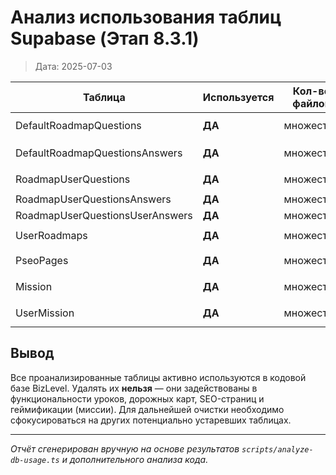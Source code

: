 # Анализ использования таблиц Supabase (Этап 8.3.1)

> Дата: 2025-07-03

| Таблица | Используется | Кол-во файлов | Последние заметные файлы | Вердикт |
|---------|--------------|---------------|--------------------------|---------|
| DefaultRoadmapQuestions | **ДА** | множество | `src/types/Roadmap.ts`, `prisma/schema.prisma` | Оставить |
| DefaultRoadmapQuestionsAnswers | **ДА** | множество | `prisma/schema.prisma`, запросы в roadmap utils | Оставить |
| RoadmapUserQuestions | **ДА** | множество | `src/utils/data/roadmap/fetch-roadmap-question.ts` | Оставить |
| RoadmapUserQuestionsAnswers | **ДА** | множество | `src/actions/ai/roadmap/generate.ts` | Оставить |
| RoadmapUserQuestionsUserAnswers | **ДА** | множество | `prisma/schema.prisma` | Оставить |
| UserRoadmaps | **ДА** | множество | `src/utils/data/roadmap/fetch-single-roadmap.ts` | Оставить |
| PseoPages | **ДА** | множество | `src/app/(app)/admin/pseo/*.tsx`, `prisma/schema.prisma` | Оставить |
| Mission | **ДА** | множество | `src/components/app/shared/question/daily-goals-card.tsx`, `prisma/schema.prisma` | Оставить |
| UserMission | **ДА** | множество | `src/actions/daily-missions/create-user-missions-record.ts`, `prisma/schema.prisma` | Оставить |

## Вывод
Все проанализированные таблицы активно используются в кодовой базе BizLevel. Удалять их **нельзя** — они задействованы в функциональности уроков, дорожных карт, SEO-страниц и геймификации (миссии). Для дальнейшей очистки необходимо сфокусироваться на других потенциально устаревших таблицах.

---

_Отчёт сгенерирован вручную на основе результатов `scripts/analyze-db-usage.ts` и дополнительного анализа кода._ 
